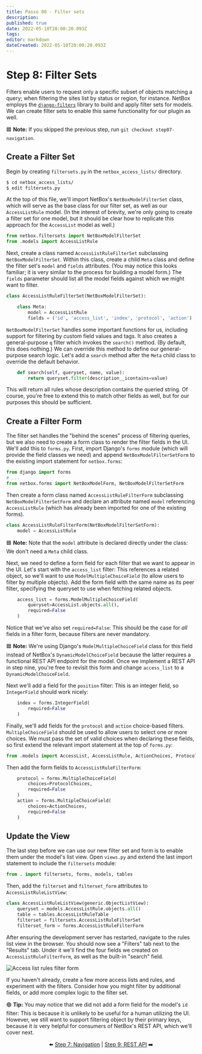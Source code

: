 ```yaml
---
title: Passo 08 - Filter sets
description: 
published: true
date: 2022-05-10T20:00:20.093Z
tags: 
editor: markdown
dateCreated: 2022-05-10T20:00:20.093Z
---
```


# Step 8: Filter Sets

Filters enable users to request only a specific subset of objects matching a query; when filtering the sites list by status or region, for instance. NetBox employs the [`django-filters`](https://django-filter.readthedocs.io/en/stable/) library to build and apply filter sets for models. We can create filter sets to enable this same functionality for our plugin as well.

:blue_square: **Note:** If you skipped the previous step, run `git checkout step07-navigation`.

## Create a Filter Set

Begin by creating `filtersets.py` in the `netbox_access_lists/` directory.

```bash
$ cd netbox_access_lists/
$ edit filtersets.py
```

At the top of this file, we'll import  NetBox's `NetBoxModelFilterSet` class, which will serve as the base class for our filter set, as well as our `AccessListRule` model. (In the interest of brevity, we're only going to create a filter set for one model, but it should be clear how to replicate this approach for the `AccessList` model as well.)

```python
from netbox.filtersets import NetBoxModelFilterSet
from .models import AccessListRule
```

Next, create a class named `AccessListRuleFilterSet` subclassing `NetBoxModelFilterSet`. Within this class, create a child `Meta` class and define the filter set's `model` and `fields` attributes. (You may notice this looks familiar; it is very similar to the process for building a model form.) The `fields` parameter should list all the model fields against which we might want to filter.

```python
class AccessListRuleFilterSet(NetBoxModelFilterSet):

    class Meta:
        model = AccessListRule
        fields = ('id', 'access_list', 'index', 'protocol', 'action')
```

`NetBoxModelFilterSet` handles some important functions for us, including support for filtering by custom field values and tags. It also creates a general-purpose `q` filter which invokes the `search()` method. (By default, this does nothing.) We can override this method to define our general-purpose search logic. Let's add a `search` method after the `Meta` child class to override the default behavior.

```python
    def search(self, queryset, name, value):
        return queryset.filter(description__icontains=value)
```

This will return all rules whose description contains the queried string. Of course, you're free to extend this to match other fields as well, but for our purposes this should be sufficient.

## Create a Filter Form

The filter set handles the "behind the scenes" process of filtering queries, but we also need to create a form class to render the filter fields in the UI. We'll add this to `forms.py`. First, import Django's `forms` module (which will provide the field classes we need) and append `NetBoxModelFilterSetForm` to the existing import statement for `netbox.forms`:

```python
from django import forms
# ...
from netbox.forms import NetBoxModelForm, NetBoxModelFilterSetForm
```

Then create a form class named `AccessListRuleFilterForm` subclassing `NetBoxModelFilterSetForm` and declare an attribute named `model` referencing `AccessListRule` (which has already been imported for one of the existing forms).

```python
class AccessListRuleFilterForm(NetBoxModelFilterSetForm):
    model = AccessListRule
```

:blue_square: **Note:** Note that the `model` attribute is declared directly under the class: We don't need a `Meta` child class.

Next, we need to define a form field for each filter that we want to appear in the UI. Let's start with the `access_list` filter: This references a related object, so we'll want to use `ModelMultipleChoiceField` (to allow users to filter by multiple objects). Add the form field with the same name as its peer filter, specifying the queryset to use when fetching related objects.

```python
    access_list = forms.ModelMultipleChoiceField(
        queryset=AccessList.objects.all(),
        required=False
    )
```

Notice that we've also set `required=False`: This should be the case for _all_ fields in a filter form, because filters are never mandatory.

:blue_square: **Note:** We're using Django's `ModelMultipleChoiceField` class for this field instead of NetBox's `DynamicModelChoiceField` because the latter requires a functional REST API endpoint for the model. Once we implement a REST API in step nine, you're free to revisit this form and change `access_list` to a `DynamicModelChoiceField`.

Next we'll add a field for the `position` filter: This is an integer field, so `IntegerField` should work nicely:

```python
    index = forms.IntegerField(
        required=False
    )
```

Finally, we'll add fields for the `protocol` and `action` choice-based filters. `MultipleChoiceField` should be used to allow users to select one or more choices. We must pass the set of valid choices when declaring these fields, so first extend the relevant import statement at the top of `forms.py`:

```python
from .models import AccessList, AccessListRule, ActionChoices, ProtocolChoices
```

Then add the form fields to `AccessListRuleFilterForm`:

```python
    protocol = forms.MultipleChoiceField(
        choices=ProtocolChoices,
        required=False
    )
    action = forms.MultipleChoiceField(
        choices=ActionChoices,
        required=False
    )
```

## Update the View

The last step before we can use our new filter set and form is to enable them under the model's list view. Open `views.py` and extend the last import statement to include the `filtersets` module:

```python
from . import filtersets, forms, models, tables
```

Then, add the `filterset` and `filterset_form` attributes to `AccessListRuleListView`:

```python
class AccessListRuleListView(generic.ObjectListView):
    queryset = models.AccessListRule.objects.all()
    table = tables.AccessListRuleTable
    filterset = filtersets.AccessListRuleFilterSet
    filterset_form = forms.AccessListRuleFilterForm
```

After ensuring the development server has restarted, navigate to the rules list view in the browser. You should now see a "Filters" tab next to the "Results" tab. Under it we'll find the four fields we created on `AccessListRuleFilterForm`, as well as the built-in "search" field.

![Access list rules filter form](/images/step08-filter-form.png)

If you haven't already, create a few more access lists and rules, and experiment with the filters. Consider how you might filter by additional fields, or add more complex logic to the filter set.

:green_circle: **Tip:** You may notice that we did not add a form field for the model's `id` filter: This is because it is unlikely to be useful for a human utilizing the UI. However, we still want to support filtering object by their primary keys, because it _is_ very helpful for consumers of NetBox's REST API, which we'll cover next.

<div align="center">

:arrow_left: [Step 7: Navigation](/tutorial/step07-navigation.md) | [Step 9: REST API](/tutorial/step09-rest-api.md) :arrow_right:

</div>
